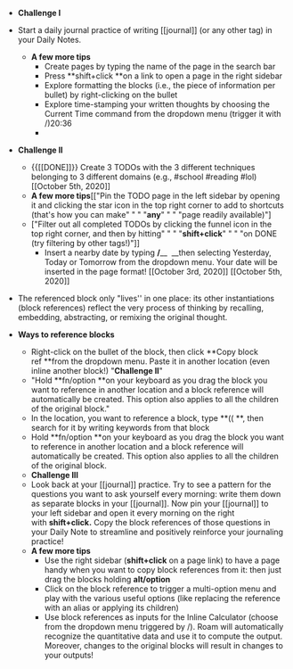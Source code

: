 - **Challenge I**
- Start a daily journal practice of writing [[journal]] (or any other tag) in your Daily Notes.
    - **A few more tips**
        - Create pages by typing the name of the page in the search bar
        - Press **shift+click **on a link to open a page in the right sidebar
        - Explore formatting the blocks (i.e., the piece of information per bullet) by right-clicking on the bullet
        - Explore time-stamping your written thoughts by choosing the Current Time command from the dropdown menu (trigger it with /)20:36
        - 
- **Challenge II**
    - {{[[DONE]]}} Create 3 TODOs with the 3 different techniques belonging to 3 different domains (e.g., #school #reading #lol) [[October 5th, 2020]]
    - **A few more tips**[["Pin the TODO page in the left sidebar by opening it and clicking the star icon in the top right corner to add to shortcuts (that's how you can make" " " "__any__" " " "page readily available)"] 
    - ["Filter out all completed TODOs by clicking the funnel icon in the top right corner, and then by hitting" " " "**shift+click**" " " "on DONE (try filtering by other tags!)"]]
        - Insert a nearby date by typing **/**__  __then selecting Yesterday, Today or Tomorrow from the dropdown menu. Your date will be inserted in the page format! [[October 3rd, 2020]] [[October 5th, 2020]]

- The referenced block only "lives'' in one place: its other instantiations (block references) reflect the very process of thinking by recalling, embedding, abstracting, or remixing the original thought.
- **Ways to reference blocks**
    - Right-click on the bullet of the block, then click **Copy block ref **from the dropdown menu. Paste it in another location (even inline another block!) "**Challenge II**"
    - "Hold **fn/option **on your keyboard as you drag the block you want to reference in another location and a block reference will automatically be created. This option also applies to all the children of the original block."
    - In the location, you want to reference a block, type **(( **, then search for it by writing keywords from that block
    - Hold **fn/option **on your keyboard as you drag the block you want to reference in another location and a block reference will automatically be created. This option also applies to all the children of the original block.
    - **Challenge III**
    - Look back at your [[journal]] practice. Try to see a pattern for the questions you want to ask yourself every morning: write them down as separate blocks in your [[journal]]. Now pin your [[journal]] to your left sidebar and open it every morning on the right with **shift+click.** Copy the block references of those questions in your Daily Note to streamline and positively reinforce your journaling practice!
    - **A few more tips**
        - Use the right sidebar (**shift+click** on a page link) to have a page handy when you want to copy block references from it: then just drag the blocks holding **alt/option**
        - Click on the block reference to trigger a multi-option menu and play with the various useful options (like replacing the reference with an alias or applying its children)
        - Use block references as inputs for the Inline Calculator (choose from the dropdown menu triggered by /). Roam will automatically recognize the quantitative data and use it to compute the output. Moreover, changes to the original blocks will result in changes to your outputs!
